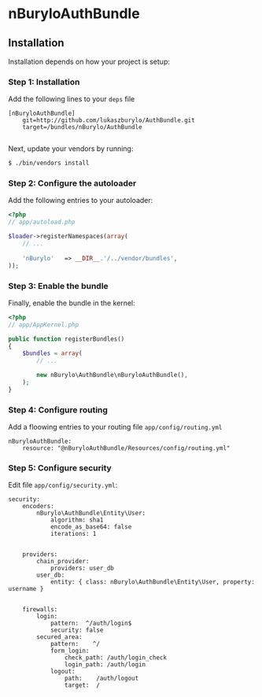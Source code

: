 nBuryloAuthBundle
=================
## Installation

Installation depends on how your project is setup:

### Step 1: Installation

Add the following lines to your ``deps`` file

```
[nBuryloAuthBundle]
    git=http://github.com/lukaszburylo/AuthBundle.git
    target=/bundles/nBurylo/AuthBundle
    
```

Next, update your vendors by running:

``` bash
$ ./bin/vendors install
```

### Step 2: Configure the autoloader

Add the following entries to your autoloader:

``` php
<?php
// app/autoload.php

$loader->registerNamespaces(array(
    // ...
    
    'nBurylo'   => __DIR__.'/../vendor/bundles',
));
```

### Step 3: Enable the bundle

Finally, enable the bundle in the kernel:

``` php
<?php
// app/AppKernel.php

public function registerBundles()
{
    $bundles = array(
        // ...

        new nBurylo\AuthBundle\nBuryloAuthBundle(),
    );
}
```

### Step 4: Configure routing
Add a floowing entries to your routing file ``app/config/routing.yml``

```
nBuryloAuthBundle:
    resource: "@nBuryloAuthBundle/Resources/config/routing.yml"

```

### Step 5: Configure security
Edit file ``app/config/security.yml``:
```
security:
    encoders:
        nBurylo\AuthBundle\Entity\User:
            algorithm: sha1
            encode_as_base64: false
            iterations: 1


    providers:
        chain_provider:
            providers: user_db
        user_db:
            entity: { class: nBurylo\AuthBundle\Entity\User, property: username }                      
                

    firewalls:
        login:
            pattern:  ^/auth/login$
            security: false
        secured_area:
            pattern:    ^/
            form_login:
                check_path: /auth/login_check
                login_path: /auth/login
            logout:
                path:    /auth/logout
                target:  /
```
